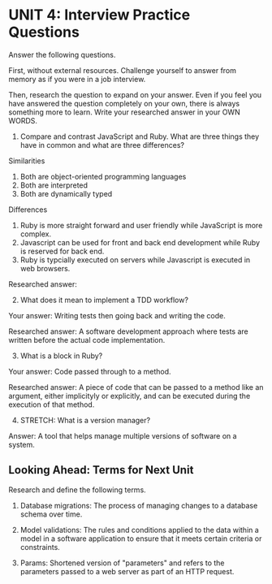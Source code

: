 # UNIT 4: Interview Practice Questions

Answer the following questions.

First, without external resources. Challenge yourself to answer from memory as if you were in a job interview.

Then, research the question to expand on your answer. Even if you feel you have answered the question completely on your own, there is always something more to learn. Write your researched answer in your OWN WORDS.

1. Compare and contrast JavaScript and Ruby. What are three things they have in common and what are three differences?

Similarities

1. Both are object-oriented programming languages
2. Both are interpreted 
3. Both are dynamically typed

Differences

1. Ruby is more straight forward and user friendly while JavaScript is more complex.
2. Javascript can be used for front and back end development while Ruby is reserved for back end.
3. Ruby is typcially executed on servers while Javascript is executed in web browsers.

Researched answer:

2. What does it mean to implement a TDD workflow?

Your answer: Writing tests then going back and writing the code.

Researched answer: A software development approach where tests are written before the actual code implementation.

3. What is a block in Ruby?

Your answer: Code passed through to a method.

Researched answer: A piece of code that can be passed to a method like an argument, either implicityly or explicitly, and can be executed during the execution of that method.

4. STRETCH: What is a version manager?

Answer: A tool that helps manage multiple versions of software on a system.

## Looking Ahead: Terms for Next Unit

Research and define the following terms.

1. Database migrations: The process of managing changes to a database schema over time.

2. Model validations: The rules and conditions applied to the data within a model in a software application to ensure that it meets certain criteria or constraints.

3. Params: Shortened version of "parameters" and refers to the parameters passed to a web server as part of an HTTP request.
